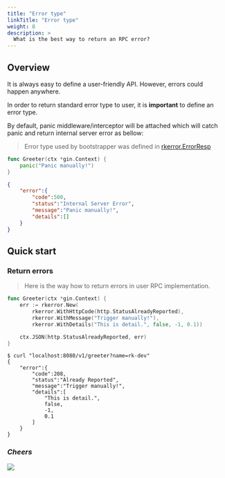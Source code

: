 ```yaml
---
title: "Error type"
linkTitle: "Error type"
weight: 8
description: >
  What is the best way to return an RPC error?
---
```


## Overview
It is always easy to define a user-friendly API. However, errors could happen anywhere. 

In order to return standard error type to user, it is **important** to define an error type.

By default, panic middleware/interceptor will be attached which will catch panic and return internal server error as bellow:

> Error type used by bootstrapper was defined in [rkerror.ErrorResp](https://github.com/rookie-ninja/rk-common/blob/master/error/error.go)

```go
func Greeter(ctx *gin.Context) {
	panic("Panic manually!")
}
```

```json
{
    "error":{
        "code":500,
        "status":"Internal Server Error",
        "message":"Panic manually!",
        "details":[]
    }
}
```

## Quick start
### Return errors
> Here is the way how to return errors in user RPC implementation.

```go
func Greeter(ctx *gin.Context) {
	err := rkerror.New(
		rkerror.WithHttpCode(http.StatusAlreadyReported),
		rkerror.WithMessage("Trigger manually!"),
		rkerror.WithDetails("This is detail.", false, -1, 0.1))

	ctx.JSON(http.StatusAlreadyReported, err)
}
```
```shell script
$ curl "localhost:8080/v1/greeter?name=rk-dev"
{
    "error":{
        "code":208,
        "status":"Already Reported",
        "message":"Trigger manually!",
        "details":[
            "This is detail.",
            false,
            -1,
            0.1
        ]
    }
}
```

### _**Cheers**_
![](/bootstrapper/user-guide/cheers.png)
